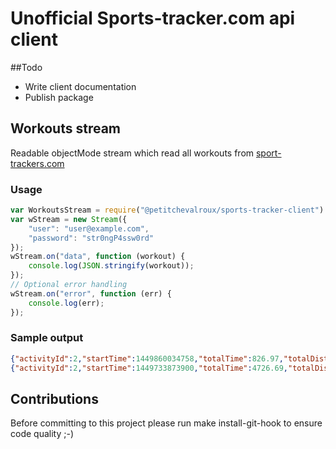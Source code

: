 # Unofficial Sports-tracker.com api client
##Todo
* Write client documentation
* Publish package

## Workouts stream
Readable objectMode stream which read all workouts from [sport-trackers.com](http://www.sports-tracker.com/)

### Usage
```javascript
var WorkoutsStream = require("@petitchevalroux/sports-tracker-client").WorkoutsStream;
var wStream = new Stream({
    "user": "user@example.com",
    "password": "str0ngP4ssw0rd"
});
wStream.on("data", function (workout) {
    console.log(JSON.stringify(workout));
});
// Optional error handling
wStream.on("error", function (err) {
    console.log(err);
});
```

### Sample output
```json
{"activityId":2,"startTime":1449860034758,"totalTime":826.97,"totalDistance":4579.51,"totalAscent":0,"totalDescent":0,"startPosition":{"x":2.3457266666666667,"y":48.85936},"stopPosition":{"x":2.366095,"y":48.83288},"centerPosition":{"x":2.362041666666667,"y":48.846865},"maxSpeed":9.54,"recoveryTime":0,"cumulativeRecoveryTime":0,"rankings":{"totalTimeOnRouteRanking":{"originalRanking":0,"originalNumberOfWorkouts":0}},"cadence":{"max":0,"avg":0},"workoutKey":"566b22c9e4b090ceecf7cf90","avgSpeed":5.54,"hrdata":{"userMaxHR":180,"workoutMaxHR":0,"workoutAvgHR":0,"hrmax":0,"avg":0,"max":180},"avgPace":3.01,"energyConsumption":157,"commentCount":0,"pictureCount":0,"viewCount":0}
{"activityId":2,"startTime":1449733873900,"totalTime":4726.69,"totalDistance":31727.73,"totalAscent":0,"totalDescent":0,"startPosition":{"x":2.38189,"y":48.833621666666666},"stopPosition":{"x":2.34599,"y":48.85926},"centerPosition":{"x":2.448855,"y":48.81991},"maxSpeed":12.02,"recoveryTime":0,"cumulativeRecoveryTime":0,"rankings":{"totalTimeOnRouteRanking":{"originalRanking":0,"originalNumberOfWorkouts":0}},"cadence":{"max":0,"avg":0},"workoutKey":"56694ea8e4b074c880c49dc2","avgSpeed":6.71,"hrdata":{"userMaxHR":180,"workoutMaxHR":174,"workoutAvgHR":151,"hrmax":174,"avg":151,"max":180},"avgPace":2.48,"energyConsumption":1132,"commentCount":0,"pictureCount":0,"viewCount":0}
```

## Contributions
Before committing to this project please run make install-git-hook to ensure code quality ;-)
